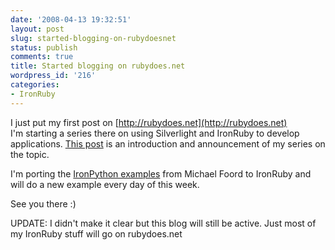 ```yaml
---
date: '2008-04-13 19:32:51'
layout: post
slug: started-blogging-on-rubydoesnet
status: publish
comments: true
title: Started blogging on rubydoes.net
wordpress_id: '216'
categories:
- IronRuby
---
```


I just put my first post on [http://rubydoes.net](http://rubydoes.net)   
I'm starting a series there on using Silverlight and IronRuby to develop applications. [This post](http://rubydoes.net/2008/04/12/getting-started-with-silverlight-and-ironruby/) is an introduction and announcement of my series on the topic.

I'm porting the [IronPython examples](http://www.voidspace.org.uk/ironpython/silverlight/index.shtml) from Michael Foord to IronRuby and will do a new example every day of this week.

See you there :)

UPDATE: I didn't make it clear but this blog will still be active. Just most of my IronRuby stuff will go on rubydoes.net
